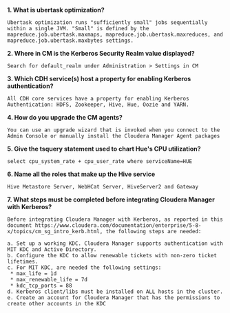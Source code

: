 **1. What is ubertask optimization?**
```
Ubertask optimization runs "sufficiently small" jobs sequentially within a single JVM. "Small" is defined by the mapreduce.job.ubertask.maxmaps, mapreduce.job.ubertask.maxreduces, and mapreduce.job.ubertask.maxbytes settings.
```

**2. Where in CM is the Kerberos Security Realm value displayed?**
```
Search for default_realm under Administration > Settings in CM
```

**3. Which CDH service(s) host a property for enabling Kerberos authentication?**
```
All CDH core services have a property for enabling Kerberos Authentication: HDFS, Zookeeper, Hive, Hue, Oozie and YARN.
```

**4. How do you upgrade the CM agents?**
```
You can use an upgrade wizard that is invoked when you connect to the Admin Console or manually install the Cloudera Manager Agent packages
```

**5. Give the tsquery statement used to chart Hue's CPU utilization?**
```
select cpu_system_rate + cpu_user_rate where serviceName=HUE
```

**6. Name all the roles that make up the Hive service**
```
Hive Metastore Server, WebHCat Server, HiveServer2 and Gateway
```

**7. What steps must be completed before integrating Cloudera Manager with Kerberos?**
```
Before integrating Cloudera Manager with Kerberos, as reported in this document https://www.cloudera.com/documentation/enterprise/5-8-x/topics/cm_sg_intro_kerb.html, the following steps are needed:

a. Set up a working KDC. Cloudera Manager supports authentication with MIT KDC and Active Directory.
b. Configure the KDC to allow renewable tickets with non-zero ticket lifetimes.
c. For MIT KDC, are needed the following settings:
 * max_life = 1d  
 * max_renewable_life = 7d
 * kdc_tcp_ports = 88
d. Kerberos client/libs must be installed on ALL hosts in the cluster.
e. Create an account for Cloudera Manager that has the permissions to create other accounts in the KDC
```
